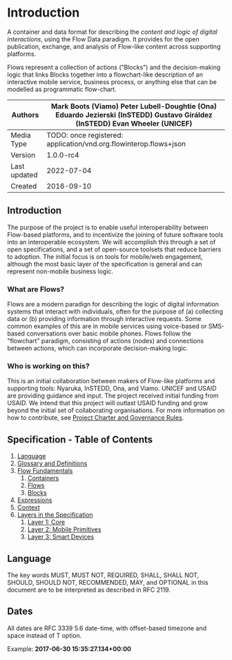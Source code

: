# Introduction

A container and data format for describing the _content and logic of digital interactions_, using the Flow Data paradigm. It provides for the open publication, exchange, and analysis of Flow-like content across supporting platforms.

Flows represent a collection of actions ("Blocks") and the decision-making logic that links Blocks together into a flowchart-like description of an interactive mobile service, business process, or anything else that can be modelled as programmatic flow-chart.

| Authors      | Mark Boots (Viamo) Peter Lubell-Doughtie (Ona) Eduardo Jezierski (InSTEDD) Gustavo Giráldez (InSTEDD) Evan Wheeler (UNICEF) |
| ------------ | --------------------------------------------------------------------------------------------------------------------------- |
| Media Type   | TODO: once registered: application/vnd.org.flowinterop.flows+json                                                           |
| Version      | 1.0.0-rc4                                                                                                                   |
| Last updated | 2022-07-04                                                                                                                  |
| Created      | 2016-09-10                                                                                                                  |

## Introduction

The purpose of the project is to enable useful interoperability between Flow-based platforms, and to incentivize the joining of future software tools into an interoperable ecosystem. We will accomplish this through a set of open specifications, and a set of open-source toolsets that reduce barriers to adoption. The initial focus is on tools for mobile/web engagement, although the most basic layer of the specification is general and can represent non-mobile business logic.

### What are Flows?

Flows are a modern paradign for describing the logic of digital information systems that interact with individuals, often for the purpose of (a) collecting data or (b) providing information through interactive requests. Some common examples of this are in mobile services using voice-based or SMS-based conversations over basic mobile phones. Flows follow the "flowchart" paradigm, consisting of actions (nodes) and connections between actions, which can incorporate decision-making logic.

### Who is working on this?

This is an initial collaboration between makers of Flow-like platforms and supporting tools: Nyaruka, InSTEDD, Ona, and Viamo. UNICEF and USAID are providing guidance and input. The project received initial funding from USAID. We intend that this project will outlast USAID funding and grow beyond the initial set of collaborating organisations. For more information on how to contribute, see [Project Charter and Governance Rules](https://github.com/floip/flow-specification/tree/7a09ac6d0cd28370fd159bce33d69f61c8eb4c30/charter.md).

## Specification - Table of Contents

1. [Language](./#language)
2. [Glossary and Definitions](glossary.md)
3. [Flow Fundamentals](flows.md)
   1. [Containers](flows.md#containers)
   2. [Flows](flows.md#flows)
   3. [Blocks](flows.md#blocks)
4. [Expressions](expressions.md)
5. [Context](context.md)
6. [Layers in the Specification](layers/)
   1. [Layer 1: Core](layers/1-core.md)
   2. [Layer 2: Mobile Primitives](layers/2-mobile-primitives.md)
   3. [Layer 3: Smart Devices](layers/3-smart-devices.md)

## Language

The key words MUST, MUST NOT, REQUIRED, SHALL, SHALL NOT, SHOULD, SHOULD NOT, RECOMMENDED, MAY, and OPTIONAL in this document are to be interpreted as described in RFC 2119.

## Dates

All dates are RFC 3339 5.6 date-time, with offset-based timezone and space instead of T option.

Example: **2017-06-30 15:35:27.134+00:00**
